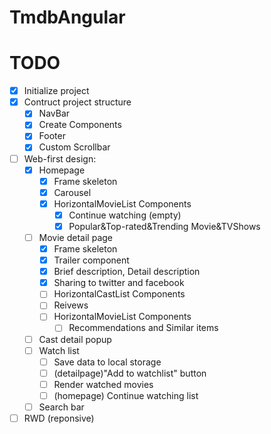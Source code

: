 # TmdbAngular

# TODO
- [x] Initialize project
- [x] Contruct project structure
    - [x] NavBar
    - [x] Create Components
    - [x] Footer
    - [x] Custom Scrollbar
- [ ] Web-first design:
    - [x] Homepage
        - [x] Frame skeleton
        - [x] Carousel
        - [x] HorizontalMovieList Components
            - [x] Continue watching (empty)
            - [x] Popular&Top-rated&Trending Movie&TVShows
    - [ ] Movie detail page
        - [x] Frame skeleton
        - [x] Trailer component
        - [x] Brief description, Detail description
        - [x] Sharing to twitter and facebook
        - [ ] HorizontalCastList Components
        - [ ] Reivews
        - [ ] HorizontalMovieList Components
            - [ ] Recommendations and Similar items
    - [ ] Cast detail popup
    - [ ] Watch list
        - [ ] Save data to local storage
        - [ ] (detailpage)"Add to watchlist" button
        - [ ] Render watched movies
        - [ ] (homepage) Continue watching list
    - [ ] Search bar
- [ ] RWD (reponsive)